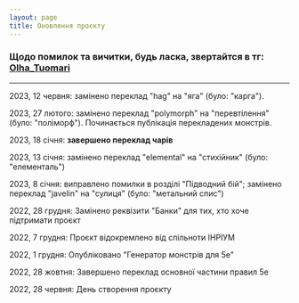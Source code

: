 ```yaml
---
layout: page
title: Оновлення проєкту
---
```


### Щодо помилок та вичитки, будь ласка, звертайтся в тг: [Olha_Tuomari](https://t.me/Olha_Tuomari)     
-----  
2023, 12 червня: замінено переклад "hag" на "яга" (було: "карга").  

2023, 27 лютого: замінено переклад "polymorph" на "перевтілення" (було: "поліморф"). Починається публікація перекладених монстрів.  

2023, 18 січня: **завершено переклад чарів**  

2023, 13 січня: замінено переклад "elemental" на "стихійник" (було: "елементаль")  

2023, 8 січня: виправлено помилки в розділі "Підводний бій"; замінено переклад "javelin" на "сулиця" (було: "метальний спис")  

2022, 28 грудня: Замінено реквізити "Банки" для тих, хто хоче підтримати проєкт  

2022, 7 грудня: Проєкт відокремлено від спільноти ІНРІУМ  

2022, 1 грудня: Опубліковано "Генератор монстрів для 5е"  

2022, 28 жовтня: Завершено переклад основної частини правил 5е  

2022, 28 червня: День створення проєкту
